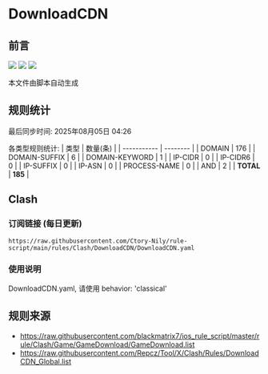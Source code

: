 # DownloadCDN

## 前言
![](https://img.shields.io/badge/%E4%B8%8B%E8%BD%BD%E8%A7%84%E5%88%99-%E5%90%88%E5%B9%B6%E8%A7%84%E5%88%99-blue) ![](https://img.shields.io/badge/%E7%BB%9F%E8%AE%A1%E6%95%B0%E9%87%8F-green) ![](https://img.shields.io/badge/%E7%94%9F%E6%88%90%E8%AE%A2%E9%98%85-8A2BE2)

本文件由脚本自动生成

## 规则统计
最后同步时间: 2025年08月05日 04:26

各类型规则统计:
| 类型        | 数量(条) |
| ----------- | -------- |
| DOMAIN       | 176      | 
| DOMAIN-SUFFIX | 6        | 
| DOMAIN-KEYWORD | 1        | 
| IP-CIDR      | 0        | 
| IP-CIDR6     | 0        | 
| IP-SUFFIX    | 0        | 
| IP-ASN       | 0        | 
| PROCESS-NAME | 0        | 
| AND          | 2        | 
| **TOTAL** | **185** | 
## Clash

### 订阅链接 (每日更新)
```
https://raw.githubusercontent.com/Ctory-Nily/rule-script/main/rules/Clash/DownloadCDN/DownloadCDN.yaml
```

### 使用说明
DownloadCDN.yaml, 请使用 behavior: 'classical'

## 规则来源
- https://raw.githubusercontent.com/blackmatrix7/ios_rule_script/master/rule/Clash/Game/GameDownload/GameDownload.list 
- https://raw.githubusercontent.com/Repcz/Tool/X/Clash/Rules/DownloadCDN_Global.list 
